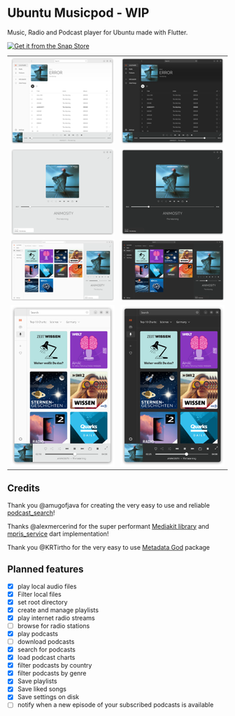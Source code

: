 # Ubuntu Musicpod - WIP

Music, Radio and Podcast player for Ubuntu made with Flutter.



[![Get it from the Snap Store](https://snapcraft.io/static/images/badges/en/snap-store-black.svg)](https://snapcraft.io/musicpod)



| | |
|-|-|
|![](.github/album_light.png)|![](.github/album_dark.png)|
|![](.github/fullscreen_light.png)|![](.github/fullscreen_dark.png)|
|![](.github/wide_light.png) | ![](.github/wide_dark.png) |
|![](.github/slim_light.png)|![](.github/slim_dark.png)|

## Credits

Thank you @amugofjava for creating the very easy to use and reliable [podcast_search](https://github.com/amugofjava/podcast_search)!

Thanks @alexmercerind for the super performant [Mediakit library](https://github.com/alexmercerind/media_kit) and [mpris_service](https://github.com/alexmercerind/mpris_service) dart implementation!

Thank you @KRTirtho for the very easy to use [Metadata God](https://github.com/KRTirtho/metadata_god) package

## Planned features

- [X] play local audio files
- [X] Filter local files
- [X] set root directory
- [X] create and manage playlists
- [X] play internet radio streams
- [ ] browse for radio stations
- [X] play podcasts
- [ ] download podcasts
- [X] search for podcasts
- [X] load podcast charts
- [X] filter podcasts by country
- [X] filter podcasts by genre
- [X] Save playlists
- [X] Save liked songs
- [X] Save settings on disk
- [ ] notify when a new episode of your subscribed podcasts is available
